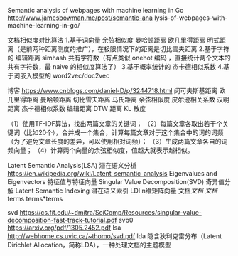 
Semantic analysis of webpages with machine learning in Go
http://www.jamesbowman.me/post/semantic-ana lysis-of-webpages-with-machine-learning-in-go/

文档相似度对比算法
1.基于词向量
余弦相似度
曼哈顿距离
欧几里得距离
明式距离（是前两种距离测度的推广），在极限情况下的距离是切比雪夫距离
2.基于字符的
编辑距离
simhash
共有字符数（有点类似 onehot 编码 ，直接统计两个文本的共有字符数，最 naive 的相似度算法了）
3.基于概率统计的
杰卡德相似系数
4.基于词嵌入模型的
word2vec/doc2vec

博客 https://www.cnblogs.com/daniel-D/p/3244718.html
闵可夫斯基距离
欧几里得距离
曼哈顿距离
切比雪夫距离
马氏距离
余弦相似度
皮尔逊相关系数
汉明距离
杰卡德相似系数
编辑距离
DTW 距离
KL 散度


（1）使用TF-IDF算法，找出两篇文章的关键词；
（2）每篇文章各取出若干个关键词（比如20个），合并成一个集合，计算每篇文章对于这个集合中的词的词频（为了避免文章长度的差异，可以使用相对词频）；
（3）生成两篇文章各自的词频向量；
（4）计算两个向量的余弦相似度，值越大就表示越相似。


Latent Semantic Analysis(LSA) 潜在语义分析
https://en.wikipedia.org/wiki/Latent_semantic_analysis
Eigenvalues and Eigenvectors 特征值与特征向量
Singular Value Decomposition(SVD) 奇异值分解
Latent Semantic Indexing 潜在语义索引
LDI
n维矩阵向量
文档*文档
文档*terms
terms*terms

svd https://cs.fit.edu/~dmitra/SciComp/Resources/singular-value-decomposition-fast-track-tutorial.pdf
svb0 https://arxiv.org/pdf/1305.2452.pdf
lsa http://webhome.cs.uvic.ca/~thomo/svd.pdf
lda  隐含狄利克雷分布（Latent Dirichlet Allocation，简称LDA），一种处理文档的主题模型